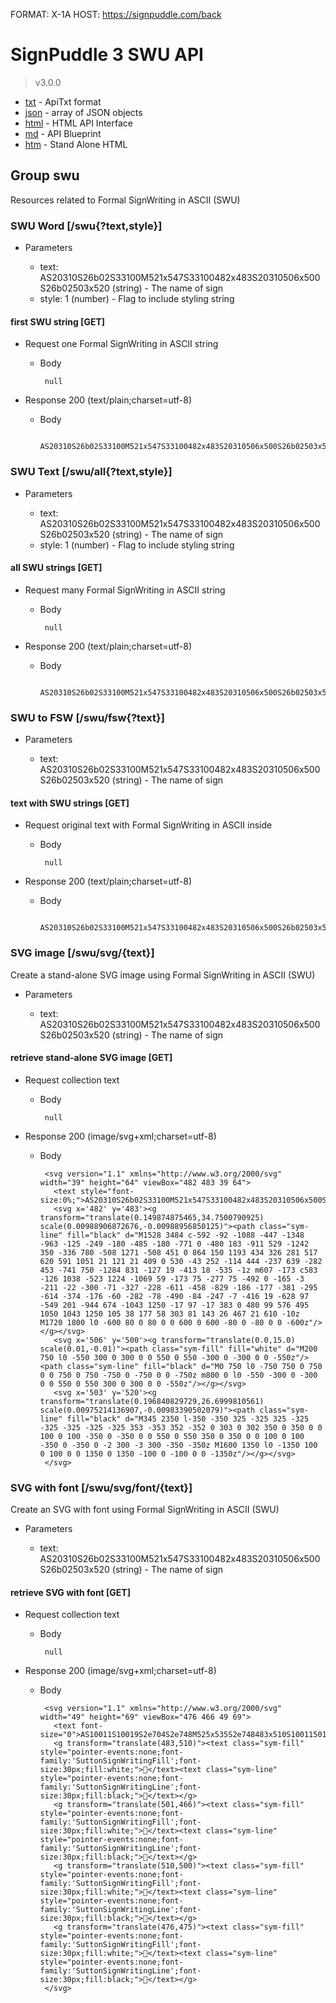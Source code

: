 FORMAT: X-1A
HOST: https://signpuddle.com/back

# SignPuddle 3 SWU API
> v3.0.0

+ [txt](../src/swu.txt) - ApiTxt format
+ [json](../src/swu.json) - array of JSON objects
+ [html](../api/swu.html) - HTML API Interface
+ [md](../doc/swu.md) - API Blueprint
+ [htm](../doc/swu.htm) - Stand Alone HTML

## Group swu
Resources related to Formal SignWriting in ASCII (SWU)

### SWU Word [/swu{?text,style}]

+ Parameters

     + text: AS20310S26b02S33100M521x547S33100482x483S20310506x500S26b02503x520 (string) - The name of sign
     + style: 1 (number) - Flag to include styling string

#### first SWU string [GET]

+ Request one Formal SignWriting in ASCII string

     + Body

            null

+ Response 200 (text/plain;charset=utf-8)

     + Body

            AS20310S26b02S33100M521x547S33100482x483S20310506x500S26b02503x520


### SWU Text [/swu/all{?text,style}]

+ Parameters

     + text: AS20310S26b02S33100M521x547S33100482x483S20310506x500S26b02503x520 (string) - The name of sign
     + style: 1 (number) - Flag to include styling string

#### all SWU strings [GET]

+ Request many Formal SignWriting in ASCII string

     + Body

            null

+ Response 200 (text/plain;charset=utf-8)

     + Body

            AS20310S26b02S33100M521x547S33100482x483S20310506x500S26b02503x520


### SWU to FSW [/swu/fsw{?text}]

+ Parameters

     + text: AS20310S26b02S33100M521x547S33100482x483S20310506x500S26b02503x520 (string) - The name of sign

#### text with SWU strings [GET]

+ Request original text with Formal SignWriting in ASCII inside

     + Body

            null

+ Response 200 (text/plain;charset=utf-8)

     + Body

            AS20310S26b02S33100M521x547S33100482x483S20310506x500S26b02503x520


### SVG image [/swu/svg/{text}]

Create a stand-alone SVG image using Formal SignWriting in ASCII (SWU)

+ Parameters

     + text: AS20310S26b02S33100M521x547S33100482x483S20310506x500S26b02503x520 (string) - The name of sign

#### retrieve stand-alone SVG image [GET]

+ Request collection text

     + Body

            null

+ Response 200 (image/svg+xml;charset=utf-8)

     + Body

            <svg version="1.1" xmlns="http://www.w3.org/2000/svg" width="39" height="64" viewBox="482 483 39 64">
              <text style="font-size:0%;">AS20310S26b02S33100M521x547S33100482x483S20310506x500S26b02503x520</text>
              <svg x='482' y='483'><g transform="translate(0.149874875465,34.7500790925) scale(0.00988906872676,-0.00988956850125)"><path class="sym-line" fill="black" d="M1528 3484 c-592 -92 -1088 -447 -1348 -963 -125 -249 -180 -485 -180 -771 0 -480 183 -911 529 -1242 350 -336 780 -508 1271 -508 451 0 864 150 1193 434 326 281 517 620 591 1051 21 121 21 409 0 530 -43 252 -114 444 -237 639 -282 453 -741 750 -1284 831 -127 19 -413 18 -535 -1z m607 -173 c583 -126 1038 -523 1224 -1069 59 -173 75 -277 75 -492 0 -165 -3 -211 -22 -300 -71 -327 -228 -611 -458 -829 -186 -177 -381 -295 -614 -374 -176 -60 -282 -78 -490 -84 -247 -7 -416 19 -628 97 -549 201 -944 674 -1043 1250 -17 97 -17 383 0 480 99 576 495 1050 1043 1250 105 38 177 58 303 81 143 26 467 21 610 -10z M1720 1800 l0 -600 80 0 80 0 0 600 0 600 -80 0 -80 0 0 -600z"/></g></svg>
              <svg x='506' y='500'><g transform="translate(0.0,15.0) scale(0.01,-0.01)"><path class="sym-fill" fill="white" d="M200 750 l0 -550 300 0 300 0 0 550 0 550 -300 0 -300 0 0 -550z"/><path class="sym-line" fill="black" d="M0 750 l0 -750 750 0 750 0 0 750 0 750 -750 0 -750 0 0 -750z m800 0 l0 -550 -300 0 -300 0 0 550 0 550 300 0 300 0 0 -550z"/></g></svg>
              <svg x='503' y='520'><g transform="translate(0.196840829729,26.6999810561) scale(0.00975214136907,-0.00983390502079)"><path class="sym-line" fill="black" d="M345 2350 l-350 -350 325 -325 325 -325 -325 -325 -325 -325 353 -353 352 -352 0 303 0 302 350 0 350 0 0 100 0 100 -350 0 -350 0 0 550 0 550 350 0 350 0 0 100 0 100 -350 0 -350 0 -2 300 -3 300 -350 -350z M1600 1350 l0 -1350 100 0 100 0 0 1350 0 1350 -100 0 -100 0 0 -1350z"/></g></svg>
            </svg>


### SVG with font [/swu/svg/font/{text}]

Create an SVG with font using Formal SignWriting in ASCII (SWU)

+ Parameters

     + text: AS20310S26b02S33100M521x547S33100482x483S20310506x500S26b02503x520 (string) - The name of sign

#### retrieve SVG with font [GET]

+ Request collection text

     + Body

            null

+ Response 200 (image/svg+xml;charset=utf-8)

     + Body

            <svg version="1.1" xmlns="http://www.w3.org/2000/svg" width="49" height="69" viewBox="476 466 49 69">
              <text font-size="0">AS10011S10019S2e704S2e748M525x535S2e748483x510S10011501x466S2e704510x500S10019476x475</text>
              <g transform="translate(483,510)"><text class="sym-fill" style="pointer-events:none;font-family:'SuttonSignWritingFill';font-size:30px;fill:white;">􋛩</text><text class="sym-line" style="pointer-events:none;font-family:'SuttonSignWritingLine';font-size:30px;fill:black;">󻛩</text></g>
              <g transform="translate(501,466)"><text class="sym-fill" style="pointer-events:none;font-family:'SuttonSignWritingFill';font-size:30px;fill:white;">􀀒</text><text class="sym-line" style="pointer-events:none;font-family:'SuttonSignWritingLine';font-size:30px;fill:black;">󰀒</text></g>
              <g transform="translate(510,500)"><text class="sym-fill" style="pointer-events:none;font-family:'SuttonSignWritingFill';font-size:30px;fill:white;">􋚥</text><text class="sym-line" style="pointer-events:none;font-family:'SuttonSignWritingLine';font-size:30px;fill:black;">󻚥</text></g>
              <g transform="translate(476,475)"><text class="sym-fill" style="pointer-events:none;font-family:'SuttonSignWritingFill';font-size:30px;fill:white;">􀀚</text><text class="sym-line" style="pointer-events:none;font-family:'SuttonSignWritingLine';font-size:30px;fill:black;">󰀚</text></g>
            </svg>


